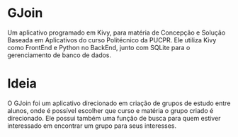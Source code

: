 # GJoin
Um aplicativo programado em Kivy, para matéria de Concepção e Solução Baseada em Aplicativos do curso Politécnico da PUCPR.
Ele utiliza Kivy como FrontEnd e Python no BackEnd, junto com SQLite para o gerenciamento de banco de dados.

# Ideia
O GJoin foi um aplicativo direcionado em criação de grupos de estudo entre alunos, onde é possível escolher que curso e matéria o grupo criado é direcionado. Ele possui também uma função de busca para quem estiver interessado em encontrar um grupo para seus interesses.

